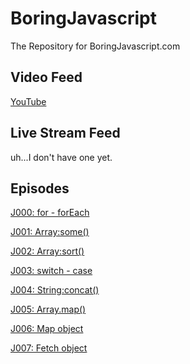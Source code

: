 # BoringJavascript
The Repository for BoringJavascript.com

## Video Feed

[YouTube](https://www.youtube.com/channel/UCKZ7CV6fI7xlh7zIE9TWqgw)

## Live Stream Feed

uh...I don't have one yet.

## Episodes

[J000: for - forEach](https://www.youtu.be/WxYAoJY27n8)

[J001: Array:some()](https://www.youtu.be/JmlyEDJWs5o)

[J002: Array:sort()](https://www.youtu.be/OEM_dSrHAT4)

[J003: switch - case](https://www.youtu.be/4cIR58-svZ4)

[J004: String:concat()](https://www.youtu.be/luZz-4RsjUI)

[J005: Array.map()](https://www.youtu.be/pUMAOgbPWvg)

[J006: Map object](https://www.youtu.be/kB1vG3jB7qk)

[J007: Fetch object](https://www.youtu.be/niOtnfa1l_E)

